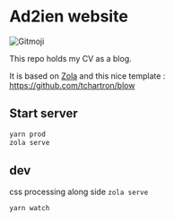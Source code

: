 # Ad2ien website

![Gitmoji](https://img.shields.io/badge/gitmoji-%20%F0%9F%98%9C%20%F0%9F%98%8D-FFDD67.svg?style=flat-square)

This repo holds my CV as a blog.

It is based on [Zola](https://github.com/getzola/zola) and this nice template : <https://github.com/tchartron/blow>

## Start server

```bash
yarn prod
zola serve
```

## dev

css processing along side `zola serve`

```bash
yarn watch
```
